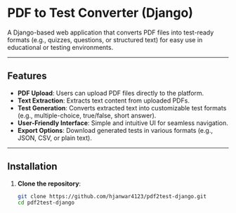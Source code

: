 # PDF to Test Converter (Django)

A Django-based web application that converts PDF files into test-ready formats (e.g., quizzes, questions, or structured text) for easy use in educational or testing environments.

---

## Features

- **PDF Upload**: Users can upload PDF files directly to the platform.
- **Text Extraction**: Extracts text content from uploaded PDFs.
- **Test Generation**: Converts extracted text into customizable test formats (e.g., multiple-choice, true/false, short answer).
- **User-Friendly Interface**: Simple and intuitive UI for seamless navigation.
- **Export Options**: Download generated tests in various formats (e.g., JSON, CSV, or plain text).

---

## Installation

1. **Clone the repository**:
   ```bash
   git clone https://github.com/hjanwar4123/pdf2test-django.git
   cd pdf2test-django
